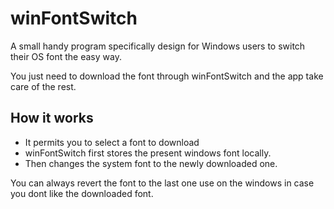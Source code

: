 <h1>winFontSwitch</h1>
<p>A small handy program specifically design for Windows users to switch their OS font the easy way.</p> 
<p>You just need to download the font through winFontSwitch and the app take care of the rest.</p>

<h2>How it works </h2>
<ul>
  <li>It permits you to select a font to download</li>
  <li>winFontSwitch first stores the present windows font locally.</li>
  <li> Then changes the system font to the newly downloaded one. </li>
</ul>  

<p>You can always revert the font to the last one use on the windows in case you dont like the downloaded font.</p>

